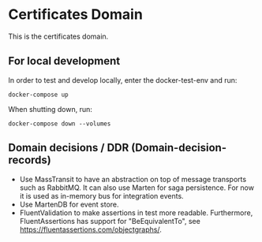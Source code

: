 # Certificates Domain
This is the certificates domain.


## For local development
In order to test and develop locally, enter the docker-test-env and run:
```
docker-compose up
```
When shutting down, run:
```
docker-compose down --volumes
```

## Domain decisions / DDR (Domain-decision-records)

* Use MassTransit to have an abstraction on top of message transports such as RabbitMQ. It can also use Marten for saga persistence. For now it is used as in-memory bus for integration events.
* Use MartenDB for event store.
* FluentValidation to make assertions in test more readable. Furthermore, FluentAssertions has support for "BeEquivalentTo", see https://fluentassertions.com/objectgraphs/.
